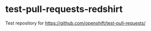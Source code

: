 # test-pull-requests-redshirt
Test repository for https://github.com/openshift/test-pull-requests/


